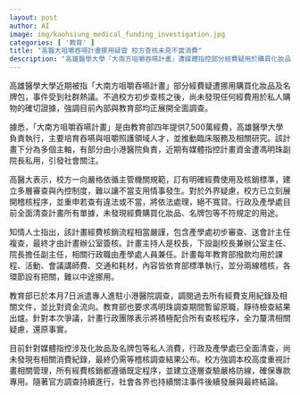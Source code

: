 ```yaml
---
layout: post
author: AI
image: img/kaohsiung_medical_funding_investigation.jpg
categories: [ '教育' ]
title: "高醫大咀嚼吞嚥計畫挪用疑雲 校方查核未見不當消費"
description: "高雄醫學大學『大南方咀嚼吞嚥計畫』遭媒體指控部分經費疑用於購買化妝品與名牌包，引發輿論關注。但校方表示初步查核未發現確切證據，現已啟動全面調查，教育部同步介入調查。計畫經費管控嚴格、全程多層審核，目前尚無證據顯示挪用情事，細節仍待後續官方稽核結果公布，各界關注事件發展。"
---
```

高雄醫學大學近期被指「大南方咀嚼吞嚥計畫」部分經費疑遭挪用購買化妝品及名牌包，事件受到社群熱議。不過校方初步查核之後，尚未發現任何經費用於私人購物的確切證據，強調目前內部與教育部均正展開全面調查。

據悉，「大南方咀嚼吞嚥計畫」是由教育部四年提供7,500萬經費，高雄醫學大學負責執行，主要培育吞嚥與咀嚼照護領域人才，並推動臨床服務及相關研究。該計畫下分為多個主軸，有部分由小港醫院負責，近期有媒體指控計畫資金遭馮明珠副院長私用，引發社會關注。

高醫大表示，校方一向嚴格依循主管機關規範，訂有明確經費使用及核銷標準，建立多層審查與內控制度，難以讓不當支用情事發生。對於外界疑慮，校方已立刻展開稽核程序，並重申若查有違法或不當，將依法處理，絕不寬貸。行政及產學處目前全面清查計畫所有單據，未發現經費購買化妝品、名牌包等不符規定的用途。

知情人士指出，該計畫經費核銷流程相當嚴謹，包含產學處初步審查、送會計主任複查，最終才由計畫辦公室簽核。計畫主持人是校長，下設副校長兼辦公室主任、院長擔任副主任，相關行政職由產學處人員兼任。計畫每年教育部撥款均用於課程、活動、會議講師費、交通和耗材，內容皆依育部標準執行，並分兩線稽核，各環節設有把關，難以中途挪用。

教育部已於本月7日派遣專人進駐小港醫院調查，調閱過去所有經費支用紀錄及相關文件，並比對資金流向。教育部也要求馮明珠調查期間暫留原職，靜待檢查結果出爐。針對本次爭議，計畫行政團隊表示將積極配合所有查核程序，全力釐清相關疑慮，還原事實。

目前針對媒體指控涉及化妝品及名牌包等私人消費，行政及產學處已全面清查，尚未發現有相關消費紀錄，最終仍需等稽核調查結果公布。校方強調本校高度重視計畫相關管理，所有經費核銷都遵循既定程序，並建立逐層查驗嚴格防線，確保專款專用。隨著官方調查持續進行，社會各界也持續關注事件後續發展與最終結論。